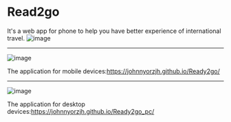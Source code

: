 # Read2go
It's a web app for phone to help you have better experience of international travel.
![image](https://user-images.githubusercontent.com/91844899/168071935-d8eb3631-6118-41df-8247-251db2c203cd.png)

----------------

![image](https://user-images.githubusercontent.com/91844899/167959826-f9a1baf1-c8e5-47be-ba93-fd00affb8c17.png)

The application for mobile devices:https://johnnyorzjh.github.io/Ready2go/

----------------

![image](https://user-images.githubusercontent.com/91844899/168072237-1cdba289-13c4-4d1b-ba70-2d4026270867.png)


The application for desktop devices:https://johnnyorzjh.github.io/Ready2go_pc/
